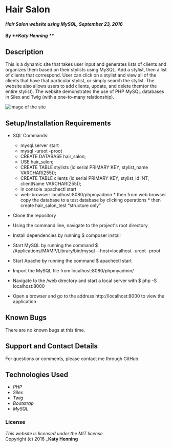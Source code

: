 # Hair Salon

#### _Hair Salon website using MySQL, September 23, 2016_

#### By _**Katy Henning **_

## Description

This is a dynamic site that takes user input and generates lists of clients and organizes them based on their stylists using MySQL. Add a stylist, then a list of clients that correspond. User can click on a stylist and view all of the clients that have that particular stylist, or simply search the stylist. The website also allows users to add clients, update, and delete them(or the entire stylist). The website demonstrates the use of PHP MySQL databases in Silex and Twig (with a one-to-many relationship).

<img src='web/screenshot.png' alt='image of the site'>

## Setup/Installation Requirements

* SQL Commands:
  * mysql.server start
  * mysql -uroot -proot
  * CREATE DATABASE hair_salon;
  * USE hair_salon;
  * CREATE TABLE stylists (id serial PRIMARY KEY, stylist_name VARCHAR(255));
  * CREATE TABLE clients (id serial PRIMARY KEY, stylist_id INT, clientName VARCHAR(255));
  * in console :apachectl start
  * web-browser: localhost:8080/phpmyadmin
    	* then from web browser copy the database to a test database by clicking operations
    	* then create hair_salon_test “structure only”

* Clone the repository
* Using the command line, navigate to the project's root directory
* Install dependencies by running $ composer install
* Start MySQL by running the command $ /Applications/MAMP/Library/bin/mysql --host=localhost -uroot -proot
* Start Apache by running the command $ apachectl start
* Import the MySQL file from localhost:8080/phpmyadmin/
* Navigate to the /web directory and start a local server with $ php -S localhost:8000
* Open a browser and go to the address http://localhost:8000 to view the application

## Known Bugs

There are no known bugs at this time.

## Support and Contact Details

For questions or comments, please contact me through GitHub.

## Technologies Used

* _PHP_
* _Silex_
* _Twig_
* _Bootstrap_
* _MySQL_

### License

*This website is licensed under the MIT license.*  
Copyright (c) 2016 **_Katy Henning**

